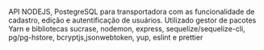 API NODEJS, PostegreSQL para transportadora  com as funcionalidade de cadastro, edição e autentificação de usuários. Utilizado gestor de pacotes Yarn e bibliotecas sucrase, nodemon, express, sequelize/sequelize-cli, pg/pg-hstore, bcryptjs,jsonwebtoken, yup, eslint e prettier
